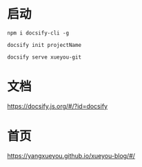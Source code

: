 # 启动

```
npm i docsify-cli -g

docsify init projectName

docsify serve xueyou-git

```

# 文档

https://docsify.js.org/#/?id=docsify


# 首页

https://yangxueyou.github.io/xueyou-blog/#/